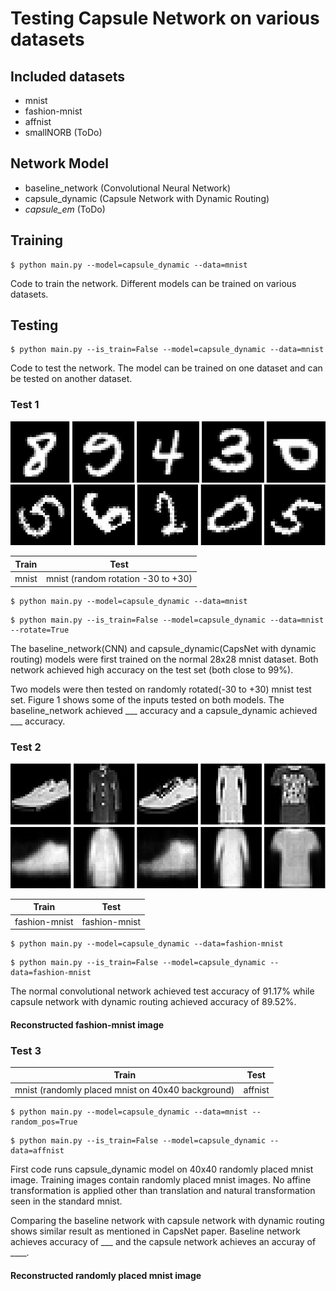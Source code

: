# Testing Capsule Network on various datasets

## Included datasets
* mnist
* fashion-mnist
* affnist
* smallNORB (ToDo)

## Network Model
* baseline_network (Convolutional Neural Network)
* capsule_dynamic (Capsule Network with Dynamic Routing)
* *capsule_em* (ToDo)

## Training
```
$ python main.py --model=capsule_dynamic --data=mnist
```
Code to train the network. Different models can be trained on various datasets. 

## Testing
```
$ python main.py --is_train=False --model=capsule_dynamic --data=mnist
```
Code to test the network. The model can be trained on one dataset and can be tested on another dataset. 

### Test 1
![Alt text](images/mnist_gt.jpg?raw=true "mnist")
![Alt text](images/mnist_rotated.jpg?raw=true "rotated mnist")

| Train | Test |
| ------ | ------------- |
| mnist  | mnist (random rotation -30 to +30) |


```
$ python main.py --model=capsule_dynamic --data=mnist
```
```
$ python main.py --is_train=False --model=capsule_dynamic --data=mnist --rotate=True
```
The baseline_network(CNN) and capsule_dynamic(CapsNet with dynamic routing) models were first trained on the normal 28x28 mnist dataset. Both network achieved high accuracy on the test set (both close to 99%). 

Two models were then tested on randomly rotated(-30 to +30) mnist test set. Figure 1 shows some of the inputs tested on both models. The baseline_network achieved ___ accuracy and a capsule_dynamic achieved ___ accuracy.

### Test 2 
![Alt text](images/fashion_mnist_gt.jpg?raw=true "fashion-mnist")
![Alt text](images/fashion_mnist_recon.jpg?raw=true "fashion-mnist reconstructed") 

| Train | Test |
| -------------- | ------------- |
| fashion-mnist  | fashion-mnist |

```
$ python main.py --model=capsule_dynamic --data=fashion-mnist 
```

```
$ python main.py --is_train=False --model=capsule_dynamic --data=fashion-mnist 
```
The normal convolutional network achieved test accuracy of 91.17% while capsule network with dynamic routing achieved accuracy of 89.52%. 

#### Reconstructed fashion-mnist image


### Test 3
| Train | Test |
| ----- | ---- |
| mnist (randomly placed mnist on 40x40 background) | affnist |

```
$ python main.py --model=capsule_dynamic --data=mnist --random_pos=True
```

```
$ python main.py --is_train=False --model=capsule_dynamic --data=affnist
```
First code runs capsule_dynamic model on 40x40 randomly placed mnist image. Training images contain randomly placed mnist images. No affine transformation is applied other than translation and natural transformation seen in the standard mnist. 

Comparing the baseline network with capsule network with dynamic routing shows similar result as mentioned in CapsNet paper. Baseline network achieves accuracy of ___ and the capsule network achieves an accuray of ____.

#### Reconstructed randomly placed mnist image

